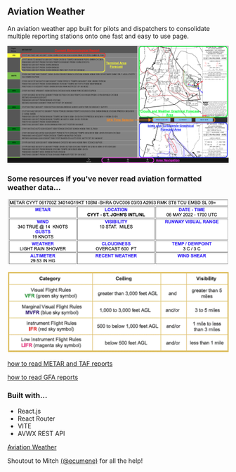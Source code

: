 ## Aviation Weather

An aviation weather app built for pilots and dispatchers to consolidate multiple reporting stations onto one fast and easy to use page.

![a screen shot of the app](appScreenshot.png)

### Some resources if you've never read aviation formatted weather data...

![plain text METAR](exampleMetar.png)

![flight rules chart](flightRulesHelp.png)

[how to read METAR and TAF reports](https://pilotinstitute.com/metar-and-taf-reports/)

[how to read GFA reports](https://flightplanning.navcanada.ca/cgi-bin/CreePage.pl?Page=info-gfa&NoSession=NS_Inconnu&TypeDoc=gfa&Langue=anglais#abbr_symb)

### Built with...

- React.js
- React Router
- VITE
- AVWX REST API

[Aviation Weather](https://cameronmellis.github.io/aviation-weather/)

Shoutout to Mitch [(@ecumene)](https://github.com/ecumene) for all the help!
